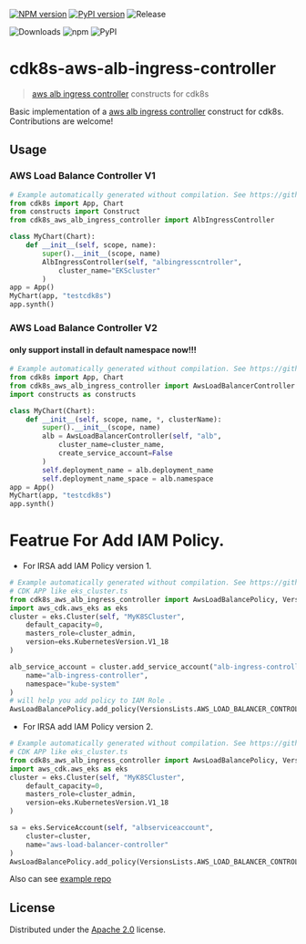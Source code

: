 [![NPM version](https://badge.fury.io/js/cdk8s-aws-alb-ingress-controller.svg)](https://badge.fury.io/js/cdk8s-aws-alb-ingress-controller)
[![PyPI version](https://badge.fury.io/py/cdk8s-aws-alb-ingress-controller.svg)](https://badge.fury.io/py/cdk8s-aws-alb-ingress-controller)
![Release](https://github.com/guan840912/cdk8s-aws-alb-ingress-controller/workflows/Release/badge.svg)

![Downloads](https://img.shields.io/badge/-DOWNLOADS:-brightgreen?color=gray)
![npm](https://img.shields.io/npm/dt/cdk8s-aws-alb-ingress-controller?label=npm&color=orange)
![PyPI](https://img.shields.io/pypi/dm/cdk8s-aws-alb-ingress-controller?label=pypi&color=blue)

# cdk8s-aws-alb-ingress-controller

> [aws alb ingress controller](https://github.com/kubernetes-sigs/aws-alb-ingress-controller) constructs for cdk8s

Basic implementation of a [aws alb ingress controller](https://github.com/kubernetes-sigs/aws-alb-ingress-controller) construct for cdk8s. Contributions are welcome!

## Usage

### AWS Load Balance Controller V1

```python
# Example automatically generated without compilation. See https://github.com/aws/jsii/issues/826
from cdk8s import App, Chart
from constructs import Construct
from cdk8s_aws_alb_ingress_controller import AlbIngressController

class MyChart(Chart):
    def __init__(self, scope, name):
        super().__init__(scope, name)
        AlbIngressController(self, "albingresscntroller",
            cluster_name="EKScluster"
        )
app = App()
MyChart(app, "testcdk8s")
app.synth()
```

### AWS Load Balance Controller V2

#### only support install in default namespace now!!!

```python
# Example automatically generated without compilation. See https://github.com/aws/jsii/issues/826
from cdk8s import App, Chart
from cdk8s_aws_alb_ingress_controller import AwsLoadBalancerController
import constructs as constructs

class MyChart(Chart):
    def __init__(self, scope, name, *, clusterName):
        super().__init__(scope, name)
        alb = AwsLoadBalancerController(self, "alb",
            cluster_name=cluster_name,
            create_service_account=False
        )
        self.deployment_name = alb.deployment_name
        self.deployment_name_space = alb.namespace
app = App()
MyChart(app, "testcdk8s")
app.synth()
```

# Featrue For Add IAM Policy.

* For IRSA add IAM Policy version 1.

```python
# Example automatically generated without compilation. See https://github.com/aws/jsii/issues/826
# CDK APP like eks_cluster.ts
from cdk8s_aws_alb_ingress_controller import AwsLoadBalancePolicy, VersionsLists
import aws_cdk.aws_eks as eks
cluster = eks.Cluster(self, "MyK8SCluster",
    default_capacity=0,
    masters_role=cluster_admin,
    version=eks.KubernetesVersion.V1_18
)

alb_service_account = cluster.add_service_account("alb-ingress-controller",
    name="alb-ingress-controller",
    namespace="kube-system"
)
# will help you add policy to IAM Role .
AwsLoadBalancePolicy.add_policy(VersionsLists.AWS_LOAD_BALANCER_CONTROLLER_POLICY_V1, alb_service_account)
```

* For IRSA add IAM Policy version 2.

```python
# Example automatically generated without compilation. See https://github.com/aws/jsii/issues/826
# CDK APP like eks_cluster.ts
from cdk8s_aws_alb_ingress_controller import AwsLoadBalancePolicy, VersionsLists
import aws_cdk.aws_eks as eks
cluster = eks.Cluster(self, "MyK8SCluster",
    default_capacity=0,
    masters_role=cluster_admin,
    version=eks.KubernetesVersion.V1_18
)

sa = eks.ServiceAccount(self, "albserviceaccount",
    cluster=cluster,
    name="aws-load-balancer-controller"
)
AwsLoadBalancePolicy.add_policy(VersionsLists.AWS_LOAD_BALANCER_CONTROLLER_POLICY_V2, sa)
```

Also can see [example repo](https://github.com/guan840912/cdk8s-cdk-example)

## License

Distributed under the [Apache 2.0](./LICENSE) license.
